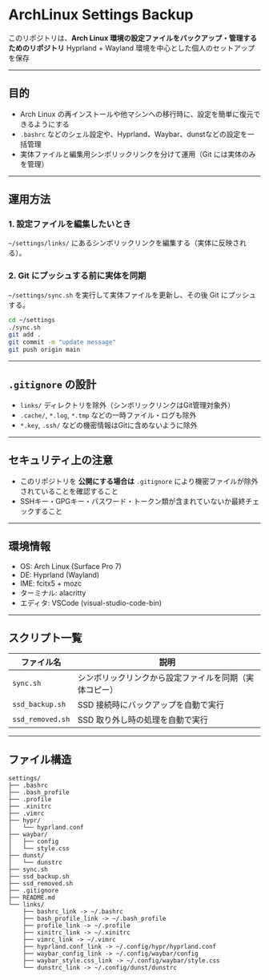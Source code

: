 # ArchLinux Settings Backup

このリポジトリは、**Arch Linux 環境の設定ファイルをバックアップ・管理するためのリポジトリ**
Hyprland + Wayland 環境を中心とした個人のセットアップを保存

---

## 目的

- Arch Linux の再インストールや他マシンへの移行時に、設定を簡単に復元できるようにする
- `.bashrc` などのシェル設定や、Hyprland、Waybar、dunstなどの設定を一括管理
- 実体ファイルと編集用シンボリックリンクを分けて運用（Git には実体のみを管理）

---

## 運用方法

### 1. 設定ファイルを編集したいとき

`~/settings/links/` にあるシンボリックリンクを編集する（実体に反映される）。

### 2. Git にプッシュする前に実体を同期

`~/settings/sync.sh` を実行して実体ファイルを更新し、その後 Git にプッシュする。

```bash
cd ~/settings
./sync.sh
git add .
git commit -m "update message"
git push origin main
```

---

## `.gitignore` の設計

- `links/` ディレクトリを除外（シンボリックリンクはGit管理対象外）
- `.cache/`, `*.log`, `*.tmp` などの一時ファイル・ログも除外
- `*.key`, `.ssh/` などの機密情報はGitに含めないように除外

---

## セキュリティ上の注意

- このリポジトリを **公開にする場合は** `.gitignore` により機密ファイルが除外されていることを確認すること
- SSHキー・GPGキー・パスワード・トークン類が含まれていないか最終チェックすること

---

## 環境情報

- OS: Arch Linux (Surface Pro 7)
- DE: Hyprland (Wayland)
- IME: fcitx5 + mozc
- ターミナル: alacritty
- エディタ: VSCode (visual-studio-code-bin)

---

## スクリプト一覧

| ファイル名        | 説明 |
|------------------|------|
| `sync.sh`        | シンボリックリンクから設定ファイルを同期（実体コピー） |
| `ssd_backup.sh`  | SSD 接続時にバックアップを自動で実行 |
| `ssd_removed.sh` | SSD 取り外し時の処理を自動で実行 |

---

## ファイル構造

```
settings/
├── .bashrc
├── .bash_profile
├── .profile
├── .xinitrc
├── .vimrc
├── hypr/
│   └── hyprland.conf
├── waybar/
│   ├── config
│   └── style.css
├── dunst/
│   └── dunstrc
├── sync.sh
├── ssd_backup.sh
├── ssd_removed.sh
├── .gitignore
├── README.md
└── links/
    ├── bashrc_link -> ~/.bashrc
    ├── bash_profile_link -> ~/.bash_profile
    ├── profile_link -> ~/.profile
    ├── xinitrc_link -> ~/.xinitrc
    ├── vimrc_link -> ~/.vimrc
    ├── hyprland.conf_link -> ~/.config/hypr/hyprland.conf
    ├── waybar_config_link -> ~/.config/waybar/config
    ├── waybar_style.css_link -> ~/.config/waybar/style.css
    └── dunstrc_link -> ~/.config/dunst/dunstrc
```